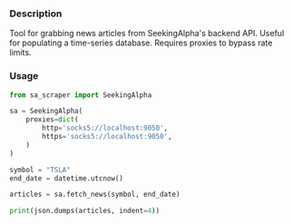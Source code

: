 ### Description
Tool for grabbing news articles from SeekingAlpha's backend API. Useful for populating a time-series database. Requires proxies to bypass rate limits.

### Usage
```python
from sa_scraper import SeekingAlpha

sa = SeekingAlpha(
    proxies=dict(
        http='socks5://localhost:9050',
        https='socks5://localhost:9050',
    )
)

symbol = "TSLA"
end_date = datetime.utcnow()

articles = sa.fetch_news(symbol, end_date)

print(json.dumps(articles, indent=4))
```
